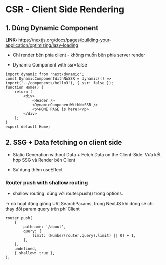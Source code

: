 # CSR - Client Side Rendering

## 1. Dùng **Dynamic Component**

**LINK:** https://nextjs.org/docs/pages/building-your-application/optimizing/lazy-loading

-   Chỉ render bên phía client - không muốn bên phía server render

-   Dynamic Component with ssr=false

```tsx
import dynamic from 'next/dynamic';
const DynamicComponentWithNoSSR = dynamic(() => import('../components/hello3'), { ssr: false });
function Home() {
    return (
        <div>
            <Header />
            <DynamicComponentWithNoSSR />
            <p>HOME PAGE is here!</p>
        </div>
    );
}
export default Home;
```

## 2. SSG + Data fetching on client side

-   Static Generation without Data + Fetch Data on the Client-Side: Vừa kết hợp SSG và Render bên Client

-   Sử dụng thêm useEffect

### Router push with **shallow routing**

-   shallow routing: dùng với router.push() trong options.

-> nó hoạt động giống URLSearchParams, trong NextJS khi dùng sẽ chỉ thay đổi param query trên phí Client

```tsx
router.push(
    {
        pathname: '/about',
        query: {
            limit: (Number(router.query?.limit) || 0) + 1,
        },
    },
    undefined,
    { shallow: true },
);
```
